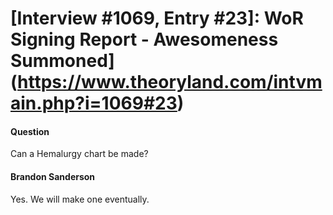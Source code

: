 # [Interview #1069, Entry #23]: WoR Signing Report - Awesomeness Summoned](https://www.theoryland.com/intvmain.php?i=1069#23)

#### Question

Can a Hemalurgy chart be made?

#### Brandon Sanderson

Yes. We will make one eventually.

